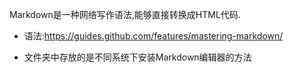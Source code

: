 Markdown是一种网络写作语法,能够直接转换成HTML代码.

* 语法:https://guides.github.com/features/mastering-markdown/

* 文件夹中存放的是不同系统下安装Markdown编辑器的方法
